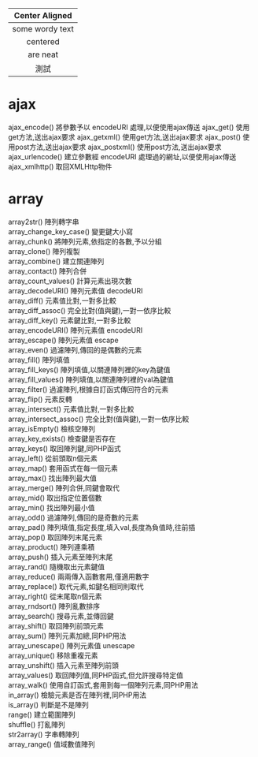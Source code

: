 | Center Aligned  |
|:---------------:|
| some wordy text |
| centered        |
| are neat        |
| 測試            |

# ajax
ajax_encode()     將參數予以 encodeURI 處理,以便使用ajax傳送
ajax_get()        使用get方法,送出ajax要求
ajax_getxml()     使用get方法,送出ajax要求
ajax_post()       使用post方法,送出ajax要求
ajax_postxml()    使用post方法,送出ajax要求
ajax_urlencode()  建立參數經 encodeURI 處理過的網址,以便使用ajax傳送
ajax_xmlhttp()    取回XMLHttp物件

# array
array2str()               陣列轉字串                                                        
array_change_key_case()   變更鍵大小寫                                                      
array_chunk()             將陣列元素,依指定的各數,予以分組                                  
array_clone()             陣列複製                                                          
array_combine()           建立關連陣列                                                      
array_contact()           陣列合併                                                          
array_count_values()      計算元素出現次數                                                  
array_decodeURI()         陣列元素值 decodeURI                                              
array_diff()              元素值比對,一對多比較                                             
array_diff_assoc()        完全比對(值與鍵),一對一依序比較                                   
array_diff_key()          元素鍵比對,一對多比較                                             
array_encodeURI()         陣列元素值 encodeURI                                              
array_escape()            陣列元素值 escape                                                 
array_even()              過濾陣列,傳回的是偶數的元素                                       
array_fill()              陣列填值                                                          
array_fill_keys()         陣列填值,以關連陣列裡的key為鍵值                                  
array_fill_values()       陣列填值,以關連陣列裡的val為鍵值                                  
array_filter()            過濾陣列,根據自訂函式傳回符合的元素                               
array_flip()              元素反轉                                                          
array_intersect()         元素值比對,一對多比較                                             
array_intersect_assoc()   完全比對(值與鍵),一對一依序比較                                   
array_isEmpty()           檢核空陣列                                                        
array_key_exists()        檢查鍵是否存在                                                    
array_keys()              取回陣列鍵,同PHP函式                                              
array_left()              從前頭取n個元素                                                   
array_map()               套用函式在每一個元素                                              
array_max()               找出陣列最大值                                                    
array_merge()             陣列合併,同鍵會取代                                               
array_mid()               取出指定位置個數                                                  
array_min()               找出陣列最小值                                                    
array_odd()               過濾陣列,傳回的是奇數的元素                                       
array_pad()               陣列填值,指定長度,填入val,長度為負值時,往前插                     
array_pop()               取回陣列末尾元素                                                  
array_product()           陣列連乘積                                                        
array_push()              插入元素至陣列末尾                                                
array_rand()              隨機取出元素鍵值                                                  
array_reduce()            兩兩傳入函數套用,僅適用數字                                       
array_replace()           取代元素,如鍵名相同則取代                                         
array_right()             從末尾取n個元素                                                   
array_rndsort()           陣列亂數排序                                                      
array_search()            搜尋元素,並傳回鍵                                                 
array_shift()             取回陣列前頭元素                                                  
array_sum()               陣列元素加總,同PHP用法                                            
array_unescape()          陣列元素值 unescape                                               
array_unique()            移除重複元素                                                      
array_unshift()           插入元素至陣列前頭                                                
array_values()            取回陣列值,同PHP函式,但允許搜尋特定值                             
array_walk()              使用自訂函式,套用到每一個陣列元素,同PHP用法                       
in_array()                檢驗元素是否在陣列裡,同PHP用法                                    
is_array()                判斷是不是陣列                                                    
range()                   建立範圍陣列                                                      
shuffle()                 打亂陣列                                                          
str2array()               字串轉陣列                                                        
array_range()             值域數值陣列                                                      
